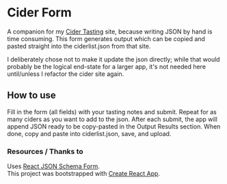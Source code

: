 # Cider Form
A companion for my [Cider Tasting](https://github.com/PeterBreen/cider-site) site, because writing JSON by hand is time consuming. This form generates output which can be copied and pasted straight into the ciderlist.json from that site.

I deliberately chose not to make it update the json directly; while that would probably be the logical end-state for a larger app, it's not needed here until/unless I refactor the cider site again.

## How to use
Fill in the form (all fields) with your tasting notes and submit. Repeat for as many ciders as you want to add to the json. After each submit, the app will append JSON ready to be copy-pasted in the Output Results section. When done, copy and paste into ciderlist.json, save, and upload.

### Resources / Thanks to
Uses [React JSON Schema Form](https://github.com/mozilla-services/react-jsonschema-form).  
This project was bootstrapped with [Create React App](https://github.com/facebookincubator/create-react-app).  
